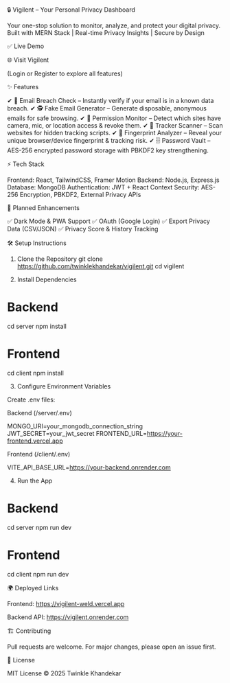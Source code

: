 🔒 Vigilent – Your Personal Privacy Dashboard

Your one-stop solution to monitor, analyze, and protect your digital privacy.
Built with MERN Stack | Real-time Privacy Insights | Secure by Design

✅ Live Demo

🌐 Visit Vigilent

(Login or Register to explore all features)

✨ Features

✔ 📧 Email Breach Check – Instantly verify if your email is in a known data breach.
✔ 🕵️ Fake Email Generator – Generate disposable, anonymous emails for safe browsing.
✔ 🔐 Permission Monitor – Detect which sites have camera, mic, or location access & revoke them.
✔ 📡 Tracker Scanner – Scan websites for hidden tracking scripts.
✔ 🧬 Fingerprint Analyzer – Reveal your unique browser/device fingerprint & tracking risk.
✔ 🗄️ Password Vault – AES-256 encrypted password storage with PBKDF2 key strengthening.

⚡ Tech Stack

Frontend: React, TailwindCSS, Framer Motion
Backend: Node.js, Express.js
Database: MongoDB
Authentication: JWT + React Context
Security: AES-256 Encryption, PBKDF2, External Privacy APIs

🚀 Planned Enhancements

✅ Dark Mode & PWA Support
✅ OAuth (Google Login)
✅ Export Privacy Data (CSV/JSON)
✅ Privacy Score & History Tracking

🛠 Setup Instructions
1. Clone the Repository
git clone https://github.com/twinklekhandekar/vigilent.git
cd vigilent

2. Install Dependencies
# Backend
cd server
npm install

# Frontend
cd client
npm install

3. Configure Environment Variables

Create .env files:

Backend (/server/.env)

MONGO_URI=your_mongodb_connection_string
JWT_SECRET=your_jwt_secret
FRONTEND_URL=https://your-frontend.vercel.app


Frontend (/client/.env)

VITE_API_BASE_URL=https://your-backend.onrender.com

4. Run the App
# Backend
cd server
npm run dev

# Frontend
cd client
npm run dev


🌍 Deployed Links

Frontend: https://vigilent-weld.vercel.app

Backend API: https://vigilent.onrender.com

🏗 Contributing

Pull requests are welcome. For major changes, please open an issue first.

📜 License

MIT License © 2025 Twinkle Khandekar
